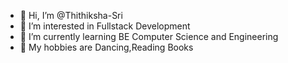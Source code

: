 - 👋 Hi, I’m @Thithiksha-Sri
- 👀 I’m interested in Fullstack Development
- 🌱 I’m currently learning BE Computer Science and Engineering
- 💞️ My hobbies are Dancing,Reading Books


<!---
Thithiksha-Sri/Thithiksha-Sri is a ✨ special ✨ repository because its `README.md` (this file) appears on your GitHub profile.
You can click the Preview link to take a look at your changes.
--->
